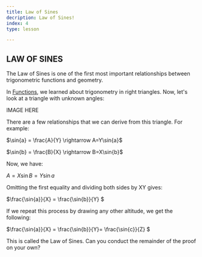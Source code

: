 ```yaml
---
title: Law of Sines
decription: Law of Sines!
index: 4
type: lesson

---
```


## LAW OF SINES


The Law of Sines is one of the first most important relationships
between trigonometric functions and geometry.

In [Functions](../../functions/exploration/index.md), we learned about trigonometry in right triangles. Now, let's look at a triangle with unknown angles:

IMAGE HERE

There are a few relationships that we can derive from this triangle. For example:

$\sin{a} = \frac{A}{Y} \rightarrow A=Y\sin{a}$

$\sin{b} = \frac{B}{X} \rightarrow B=X\sin{b}$

Now, we have:

$A=X \sin{B}= Y\sin{a}$

Omitting the first equality and dividing both sides by XY gives:

\$\\frac{\\sin{a}}{X} = \\frac{\\sin{b}}{Y} \$

If we repeat this process by drawing any other altitude, we get the following:

\$\\frac{\\sin{a}}{X} = \\frac{\\sin{b}}{Y}= \\frac{\\sin{c}}{Z} \$

This is called the Law of Sines. Can you conduct the remainder of the proof on your own?